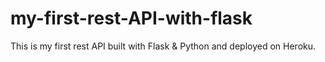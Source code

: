 # my-first-rest-API-with-flask
This is my first rest API built with Flask &amp; Python and deployed on Heroku.
